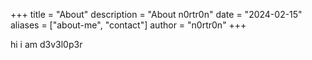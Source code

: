 +++
title = "About"
description = "About n0rtr0n"
date = "2024-02-15"
aliases = ["about-me", "contact"]
author = "n0rtr0n"
+++

hi i am d3v3l0p3r
